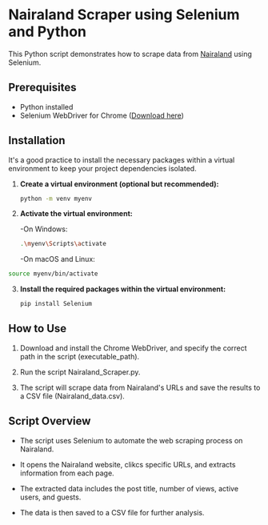 # Nairaland Scraper using Selenium and Python

This Python script demonstrates how to scrape data from [Nairaland](https://www.nairaland.com/) using Selenium.

## Prerequisites

- Python installed
- Selenium WebDriver for Chrome ([Download here](https://sites.google.com/a/chromium.org/chromedriver/))

## Installation

It's a good practice to install the necessary packages within a virtual environment to keep your project dependencies isolated.

1. **Create a virtual environment (optional but recommended):**

   ```bash
   python -m venv myenv
   ```
2.  **Activate the virtual environment:**

      -On Windows:
    ```bash
    .\myenv\Scripts\activate
    ```
      -On macOS and Linux:
   ```bash
 source myenv/bin/activate
   ```
3. **Install the required packages within the virtual environment:**
    ```bash
   pip install Selenium
   ```
## How to Use
1. Download and install the Chrome WebDriver, and specify the correct path in the script (executable_path).

2. Run the script Nairaland_Scraper.py.

3. The script will scrape data from Nairaland's URLs and save the results to a CSV file (Nairaland_data.csv).

## Script Overview
- The script uses Selenium to automate the web scraping process on Nairaland.

- It opens the Nairaland website, clikcs specific URLs, and extracts information from each page.

- The extracted data includes the post title, number of views, active users, and guests.

- The data is then saved to a CSV file for further analysis.
